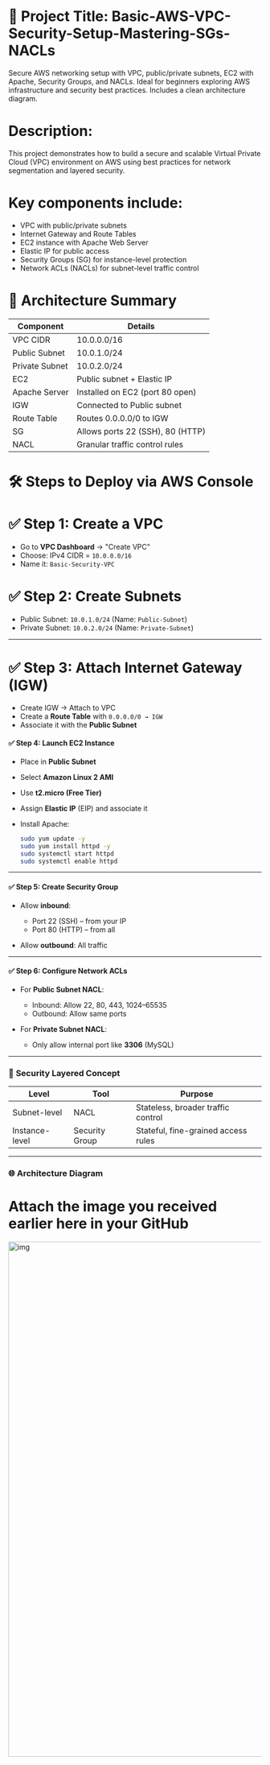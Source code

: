 #  📘 Project Title: Basic-AWS-VPC-Security-Setup-Mastering-SGs-NACLs

Secure AWS networking setup with VPC, public/private subnets, EC2 with Apache, Security Groups, and NACLs. Ideal for beginners exploring AWS infrastructure and security best practices. Includes a clean architecture diagram.

#  Description:
This project demonstrates how to build a secure and scalable Virtual Private Cloud (VPC) environment on AWS using best practices for network segmentation and layered security.

#  Key components include:
- VPC with public/private subnets
- Internet Gateway and Route Tables
- EC2 instance with Apache Web Server
- Elastic IP for public access
- Security Groups (SG) for instance-level protection
- Network ACLs (NACLs) for subnet-level traffic control

# 📍 Architecture Summary
| Component      | Details                          |
| -------------- | -------------------------------- |
| VPC CIDR       | 10.0.0.0/16                      |
| Public Subnet  | 10.0.1.0/24                      |
| Private Subnet | 10.0.2.0/24                      |
| EC2            | Public subnet + Elastic IP       |
| Apache Server  | Installed on EC2 (port 80 open)  |
| IGW            | Connected to Public subnet       |
| Route Table    | Routes 0.0.0.0/0 to IGW          |
| SG             | Allows ports 22 (SSH), 80 (HTTP) |
| NACL           | Granular traffic control rules   |

# 🛠️ Steps to Deploy via AWS Console

# ✅ Step 1: Create a VPC

* Go to **VPC Dashboard** → "Create VPC"
* Choose: IPv4 CIDR = `10.0.0.0/16`
* Name it: `Basic-Security-VPC`


# ✅ Step 2: Create Subnets

* Public Subnet: `10.0.1.0/24` (Name: `Public-Subnet`)
* Private Subnet: `10.0.2.0/24` (Name: `Private-Subnet`)

---

# ✅ Step 3: Attach Internet Gateway (IGW)

* Create IGW → Attach to VPC
* Create a **Route Table** with `0.0.0.0/0 → IGW`
* Associate it with the **Public Subnet**

#### ✅ Step 4: **Launch EC2 Instance**

* Place in **Public Subnet**
* Select **Amazon Linux 2 AMI**
* Use **t2.micro (Free Tier)**
* Assign **Elastic IP** (EIP) and associate it
* Install Apache:

  ```bash
  sudo yum update -y
  sudo yum install httpd -y
  sudo systemctl start httpd
  sudo systemctl enable httpd
  ```

---

#### ✅ Step 5: **Create Security Group**

* Allow **inbound**:

  * Port 22 (SSH) – from your IP
  * Port 80 (HTTP) – from all
* Allow **outbound**: All traffic

---

#### ✅ Step 6: **Configure Network ACLs**

* For **Public Subnet NACL**:

  * Inbound: Allow 22, 80, 443, 1024–65535
  * Outbound: Allow same ports
* For **Private Subnet NACL**:

  * Only allow internal port like **3306** (MySQL)

---

### 🔐 **Security Layered Concept**

| Level          | Tool           | Purpose                             |
| -------------- | -------------- | ----------------------------------- |
| Subnet-level   | NACL           | Stateless, broader traffic control  |
| Instance-level | Security Group | Stateful, fine-grained access rules |

---

### 🌐 **Architecture Diagram**

# Attach the image you received earlier here in your GitHub 

<img width="1024" height="1024" alt="img" src="https://github.com/user-attachments/assets/3ccbbf6d-f810-4b22-8660-050cc3840755" />

